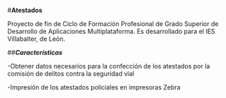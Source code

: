 #**Atestados**

Proyecto de fin de Ciclo de Formación Profesional de Grado Superior de Desarrollo de Aplicaciones Multiplataforma. Es desarrollado para el IES Villabalter, de León.

##**_Características_**

-Obtener datos necesarios para la confección de los atestados por la comisión de delitos contra la seguridad vial

-Impresión de los atestados policiales en impresoras Zebra
